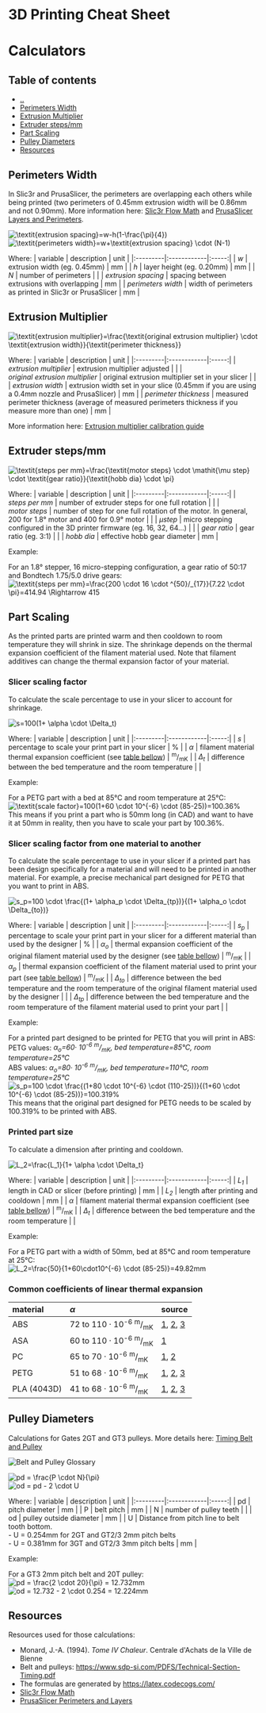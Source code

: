 # 3D Printing Cheat Sheet

# Calculators


## Table of contents
* [&nldr;](../3d_printing/README.md)
* [Perimeters Width](#perimeters-width)
* [Extrusion Multiplier](#extrusion-multiplier)
* [Extruder steps/mm](#extruder-stepsmm)
* [Part Scaling](#part-scaling)
* [Pulley Diameters](#pulley-diameters)
* [Resources](#resources)


## Perimeters Width

In Slic3r and PrusaSlicer, the perimeters are overlapping each others while being printed (two perimeters of 0.45mm extrusion width will be 0.86mm and not 0.90mm). More information here: [Slic3r Flow Math][slic3r_flow_math] and [PrusaSlicer Layers and Perimeters][prusaslicer_layers_perimeters].

![\textit{extrusion spacing}=w-h(1-\frac{\pi}{4})](img/formula_extrusion_spacing_01.png)  
![\textit{perimeters width}=w+\textit{extrusion spacing} \cdot (N-1)](img/formula_perimeters_width_01.png)

Where:
| variable | description |  unit |
|:---------|:------------|:-----:|
| *w* | extrusion width (eg. 0.45mm) | mm |
| *h* | layer height (eg. 0.20mm) | mm |
| *N* | number of perimeters | |
| *extrusion spacing* | spacing between extrusions with overlapping | mm |
| *perimeters width* | width of perimeters as printed in Slic3r or PrusaSlicer | mm |



## Extrusion Multiplier

![\textit{extrusion multiplier}=\frac{\textit{original extrusion multiplier} \cdot \textit{extrusion width}}{\textit{perimeter thickness}}](img/formula_extrusion_multiplier_01.png)

Where:
| variable | description |  unit |
|:---------|:------------|:-----:|
| *extrusion&nbsp;multiplier* | extrusion multiplier adjusted | |
| *original&nbsp;extrusion&nbsp;multiplier* | original extrusion multiplier set in your slicer | |
| *extrusion&nbsp;width* | extrusion width set in your slice (0.45mm if you are using a 0.4mm nozzle and PrusaSlicer) | mm |
| *perimeter&nbsp;thickness* | measured perimeter thickness (average of measured perimeters thickness if you measure more than one) | mm |

More information here: [Extrusion multiplier calibration guide][extrusion_multiplier_calibration_guide]



## Extruder steps/mm

![\textit{steps per mm}=\frac{\textit{motor steps} \cdot \mathit{\mu step} \cdot \textit{gear ratio}}{\textit{hobb dia} \cdot \pi}](img/formula_steps_per_mm_01.png)

Where:
| variable | description |  unit |
|:---------|:------------|:-----:|
| *steps&nbsp;per&nbsp;mm* | number of extruder steps for one full rotation | |
| *motor&nbsp;steps* | number of step for one full rotation of the motor. In general, 200 for 1.8° motor and 400 for 0.9° motor | |
| *&mu;step* | micro stepping configured in the 3D printer firmware (eg. 16, 32, 64...) | |
| *gear&nbsp;ratio* | gear ratio (eg. 3:1) | |
| *hobb&nbsp;dia* | effective hobb gear diameter | mm |

Example:

For an 1.8° stepper, 16 micro-stepping configuration, a gear ratio of 50:17 and Bondtech 1.75/5.0 drive gears:  
![\textit{steps per mm}=\frac{200 \cdot 16 \cdot ^{50}/_{17}}{7.22 \cdot \pi}=414.94 \Rightarrow 415](img/formula_steps_per_mm_01_example_01.png)



## Part Scaling

As the printed parts are printed warm and then cooldown to room temperature they will shrink in size. The shrinkage depends on the thermal expansion coefficient of the filament material used. Note that filament additives can change the thermal expansion factor of your material.


### Slicer scaling factor

To calculate the scale percentage to use in your slicer to account for shrinkage.

![s=100(1+ \alpha \cdot \Delta_t)](img/formula_scale_factor_01.png)

Where:
| variable | description |  unit |
|:---------|:------------|:-----:|
| *s* | percentage to scale your print part in your slicer | % |
| *&alpha;* | filament material thermal expansion coefficient (see [table bellow][cte_table]) | <sup>m</sup>/<sub>mK</sub> |
| *&Delta;<sub>t</sub>* | difference between the bed temperature and the room temperature |  |

Example:

For a PETG part with a bed at 85°C and room temperature at 25°C:  
![\textit{scale factor}=100(1+60 \cdot 10^{-6} \cdot (85-25))=100.36%](img/formula_scale_factor_01_example_01.png)  
This means if you print a part who is 50mm long (in CAD) and want to have it at 50mm in reality, then you have to scale your part by 100.36%.



### Slicer scaling factor from one material to another

To calculate the scale percentage to use in your slicer if a printed part has been design specifically for a material and will need to be printed in another material. For example, a precise mechanical part designed for PETG that you want to print in ABS.

![s_p=100 \cdot \frac{(1+ \alpha_p \cdot \Delta_{tp})}{(1+ \alpha_o \cdot \Delta_{to})}](img/formula_scale_factor_diff_material_01.png)

Where:
| variable | description |  unit |
|:---------|:------------|:-----:|
| *s<sub>p</sub>* | percentage to scale your print part in your slicer for a different material than used by the designer | % |
| *&alpha;<sub>o</sub>* | thermal expansion coefficient of the original filament material used by the designer (see [table bellow][cte_table]) | <sup>m</sup>/<sub>mK</sub> |
| *&alpha;<sub>p</sub>* | thermal expansion coefficient of the filament material used to print your part (see [table bellow][cte_table]) | <sup>m</sup>/<sub>mK</sub> |
| *&Delta;<sub>to</sub>* | difference between the bed temperature and the room temperature of the original filament material used by the designer |  |
| *&Delta;<sub>tp</sub>* | difference between the bed temperature and the room temperature of the filament material used to print your part |  |

Example:

For a printed part designed to be printed for PETG that you will print in ABS:  
PETG values: *&alpha;<sub>o</sub>=60&middot; 10<sup>-6</sup> <sup>m</sup>/<sub>mK</sub>, bed temperature=85°C, room temperature=25°C*  
ABS values: *&alpha;<sub>o</sub>=80&middot; 10<sup>-6</sup> <sup>m</sup>/<sub>mK</sub>, bed temperature=110°C, room temperature=25°C*  
![s_p=100 \cdot \frac{(1+80 \cdot 10^{-6} \cdot (110-25))}{(1+60 \cdot 10^{-6} \cdot (85-25))}=100.319%](img/formula_scale_factor_diff_material_01_example_01.png)  
This means that the original part designed for PETG needs to be scaled by 100.319% to be printed with ABS.

### Printed part size

To calculate a dimension after printing and cooldown.

![L_2=\frac{L_1}{1+ \alpha \cdot \Delta_t}](img/formula_part_size_01.png)

Where:
| variable | description |  unit |
|:---------|:------------|:-----:|
| *L<sub>1</sub>* | length in CAD or slicer (before printing) | mm |
| *L<sub>2</sub>* | length after printing and cooldown | mm |
| *&alpha;* | filament material thermal expansion coefficient (see [table bellow][cte_table]) | <sup>m</sup>/<sub>mK</sub> |
| *&Delta;<sub>t</sub>* | difference between the bed temperature and the room temperature |  |

Example:

For a PETG part with a width of 50mm, bed at 85°C and room temperature at 25°C:  
![L_2=\frac{50}{1+60\cdot10^{-6} \cdot (85-25)}=49.82mm](img/formula_part_size_01_example_01.png)


### Common coefficients of linear thermal expansion

| material | *&alpha;* | source |
|:---------|:----------|:-------|
| ABS         | 72 to 110 &middot; 10<sup>-6</sup> <sup>m</sup>/<sub>mK</sub> | [1][cte_abs01], [2][cte_common01], [3][cte_common02] |
| ASA         | 60 to 110 &middot; 10<sup>-6</sup> <sup>m</sup>/<sub>mK</sub> | [1][cte_common02] |
| PC          | 65 to 70 &middot; 10<sup>-6</sup> <sup>m</sup>/<sub>mK</sub> | [1][cte_pc01], [2][cte_common02] |
| PETG        | 51 to 68 &middot; 10<sup>-6</sup> <sup>m</sup>/<sub>mK</sub> | [1][cte_petg01], [2][cte_petg02], [3][cte_petg03] |
| PLA (4043D) | 41 to 68 &middot; 10<sup>-6</sup> <sup>m</sup>/<sub>mK</sub> | [1][cte_pla01], [2][cte_pla02], [3][cte_common02] |


## Pulley Diameters

Calculations for Gates 2GT and GT3 pulleys. More details here: [Timing Belt and Pulley](../mechanical/timing_belt_pulley.md)

![Belt and Pulley Glossary](img/belt_pulley_glossary_01.png)

![pd = \frac{P \cdot N}{\pi}](img/formula_pulley_pitch_dia_01.png)  
![od = pd - 2 \cdot U](img/formula_pulley_out_dia_01.png)

Where:
| variable | description |  unit |
|:---------|:------------|:-----:|
| pd   | pitch diameter | mm |
| P    | belt pitch | mm |
| N    | number of pulley teeth |  |
| od   | pulley outside diameter | mm |
| U    | Distance from pitch line to belt tooth bottom.<br />- U = 0.254mm for 2GT and GT2/3 2mm pitch belts<br />- U = 0.381mm for 3GT and GT2/3 3mm pitch belts | mm |

Example:

For a GT3 2mm pitch belt and 20T pulley:  
![pd = \frac{2 \cdot 20}{\pi} = 12.732mm](img/formula_pulley_pitch_dia_01_example_01.png)  
![od = 12.732 - 2 \cdot 0.254 = 12.224mm](img/formula_pulley_out_dia_01_example_01.png)


## Resources

Resources used for those calculations:

  * Monard, J.-A. (1994). *Tome IV Chaleur*. Centrale d'Achats de la Ville de Bienne
  * Belt and pulleys: https://www.sdp-si.com/PDFS/Technical-Section-Timing.pdf
  * The formulas are generated by https://latex.codecogs.com/
  * [Slic3r Flow Math][slic3r_flow_math]
  * [PrusaSlicer Perimeters and Layers][prusaslicer_layers_perimeters]


[cte_table]: #common-coefficients-of-linear-thermal-expansion

[slic3r_flow_math]: https://manual.slic3r.org/advanced/flow-math
[prusaslicer_layers_perimeters]: https://help.prusa3d.com/en/article/layers-and-perimeters_1748

[extrusion_multiplier_calibration_guide]: https://guides.bear-lab.com/Guide/Extrusion+multiplier+and+filament+diameter/8?lang=e

[cte_abs01]: https://www.sd3d.com/portfolio/abs/
[cte_pc01]: https://xometry.eu/wp-content/uploads/2021/03/Polycarbonate.pdf
[cte_petg01]: https://www.sd3d.com/wp-content/uploads/2017/06/MaterialTDS-PETG_01.pdf
[cte_petg02]: https://devel.lulzbot.com/filament/Rigid_Ink/PETG%20DATA%20SHEET.pdf
[cte_petg03]: https://github.com/prusa3d/Original-Prusa-MINI/blob/master/DOCUMENTATION/PRINT%20SETTINGS/recommended%20print%20settings%20for%20Original%20Prusa%20MINI.md
[cte_pla01]: https://xometry.eu/wp-content/uploads/2021/03/PLA.pdf
[cte_pla02]: https://www.sd3d.com/wp-content/uploads/2017/06/MaterialTDS-PLA_01.pdf
[cte_common01]: https://www.engineeringtoolbox.com/linear-expansion-coefficients-d_95.html
[cte_common02]: https://www.cosineadditive.com/en/materials
